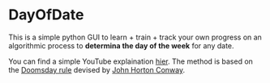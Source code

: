 # DayOfDate
This is a simple python GUI to learn + train + track your own progress on an algorithmic process to **determina the day of the week** for any date.

You can find a simple YouTube explaination [hier](https://www.youtube.com/watch?v=714LTMNJy5M&t=140s).
The method is based on the [Doomsday rule](https://en.wikipedia.org/wiki/Doomsday_rule) devised by [John Horton Conway](https://en.wikipedia.org/wiki/John_Horton_Conway).
